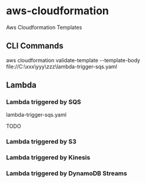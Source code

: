 # aws-cloudformation
Aws Cloudformation Templates

## CLI Commands

aws cloudformation validate-template --template-body file://C:\xxx\yyy\zzz\lambda-trigger-sqs.yaml

## Lambda


### Lambda triggered by SQS

lambda-trigger-sqs.yaml

TODO

### Lambda triggered by S3

### Lambda triggered by Kinesis

### Lambda triggered by DynamoDB Streams
